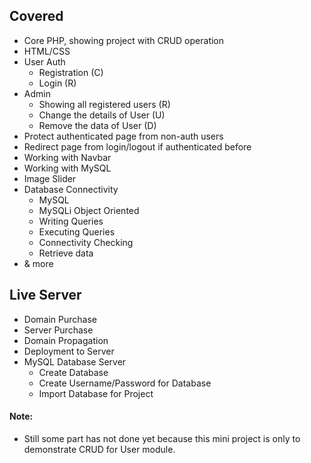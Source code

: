 ## Covered
- Core PHP, showing project with CRUD operation
- HTML/CSS
- User Auth
    - Registration (C)
    - Login (R)
- Admin
    - Showing all registered users (R)
    - Change the details of User (U)
    - Remove the data of User (D)
- Protect authenticated page from non-auth users
- Redirect page from login/logout if authenticated before
- Working with Navbar
- Working with MySQL
- Image Slider 
- Database Connectivity
  - MySQL
  - MySQLi Object Oriented
  - Writing Queries
  - Executing Queries
  - Connectivity Checking
  - Retrieve data
- & more

## Live Server
- Domain Purchase
- Server Purchase
- Domain Propagation
- Deployment to Server
- MySQL Database Server
  - Create Database
  - Create Username/Password for Database
  - Import Database for Project

#### Note:
- Still some part has not done yet because this mini project is only to demonstrate CRUD for User module.
  